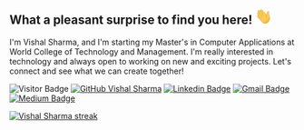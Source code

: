 ## What a pleasant surprise to find you here! <img src="https://github.com/mrvishalsharma01/mrvishalsharma01/blob/main/wave.gif" width="30">   

I'm Vishal Sharma, and I'm starting my Master's in Computer Applications at World College of Technology and Management. I'm really interested in technology and always open to working on new and exciting projects. Let's connect and see what we can create together!

![Visitor Badge](https://visitor-badge.laobi.icu/badge?page_id=mrvishalsharma01.mrvishalsharma01)
[![GitHub Vishal Sharma](https://img.shields.io/github/followers/VishalSharma?label=follow&style=social)](https://github.com/mrvishalsharma01)
[![Linkedin Badge](https://img.shields.io/badge/-VishalSharma-blue?style=flat-square&logo=Linkedin&logoColor=white&link=https://www.linkedin.com/in/vishalksh/)](https://www.linkedin.com/in/vishalksh/)
[![Gmail Badge](https://img.shields.io/badge/-VishalSharma-c14438?style=flat-square&logo=Gmail&logoColor=white&link=mailto:outreach.vishal@gmail.com)](outreach.vishal@gmail.com)
[![Medium Badge](https://img.shields.io/badge/-@VishalSharma-03a57a?style=flat-square&labelColor=000000&logo=Medium&link=https://medium.com/@outreach.vishal)](https://medium.com/@outreach.vishal)



<!---
mrvishalsharma01/mrvishalsharma01 is a ✨ special ✨ repository because its `README.md` (this file) appears on your GitHub profile.
You can click the Preview link to take a look at your changes.
--->
<p>
<a href="https://github.com/mrvishalsharma01/github-readme-streak-stats">
<img title="🔥 Get streak stats for your profile at git.io/streak-stats" alt="Vishal Sharma streak" src="https://github-readme-streak-stats.herokuapp.com/?user=mrvishalsharma01&theme=black-ice&hide_border=true&stroke=0000&background=060A0CD0"/>
</a>
</p>
